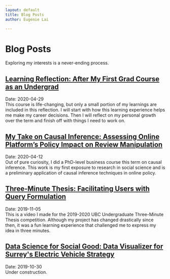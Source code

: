 ```yaml
---
layout: default
title: Blog Posts
author: Eugenie Lai

---
```


# Blog Posts

Exploring my interests is a never-ending process.

## [Learning Reflection: After My First Grad Course as an Undergrad](posts/learnings.html)  
Date: 2020-04-29  
This course is life-changing, but only a small portion of my learnings are included in this reflection. I will start with how this learning experience helps me make my career decisions. Then I will reflect on my personal growth over the term and finish off with things I need to work on.

## [My Take on Causal Inference: Assessing Online Platform’s Policy Impact on Review Manipulation](posts/reviews.html)  
Date: 2020-04-12  
Out of pure curiosity, I did a PhD-level business course this term on causal inference. This work is my first exposure to research in social science and is a preliminary application of causal inference techniques in online policy. 

## [Three-Minute Thesis: Facilitating Users with Query Formulation](posts/3mt.html)  
Date: 2019-11-05  
This is a video I made for the 2019-2020 UBC Undergraduate Three-Minute Thesis competition. Although my project has changed drastically since then, it was a fun learning experience that challenged me to express my idea in three minutes.

## [Data Science for Social Good: Data Visualizer for Surrey's Electric Vehicle Strategy](posts/test-post.html)  
Date: 2019-10-30  
Under construction.